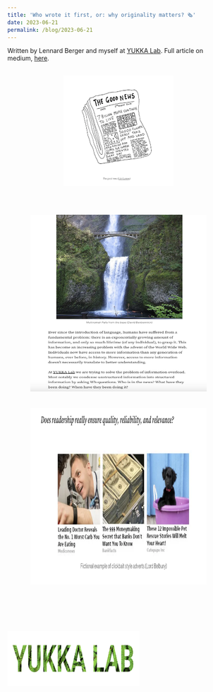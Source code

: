 ```yaml
---
title: 'Who wrote it first, or: why originality matters? 🗞️'
date: 2023-06-21
permalink: /blog/2023-06-21
---
```


Written by Lennard Berger and myself at [YUKKA Lab](https://www.yukkalab.com/). Full article on medium, [here](https://medium.com/@lbe_87726/who-wrote-it-first-or-why-originality-matters-5bb097e4057).
<br/><br/>
<center><img src="/images/blog/readership/readership_blog_3.png" width="250" height="250" /></center>


<br/><br/>
<center><img src="/images/blog/readership/readership_blog_1.png" width="400" height="400" /></center>
<br/><br/>                       
<center><img src="/images/blog/readership/readership_blog_2.png" width="400" height="400" /></center>
<br/><br/>
<br/><br/>           
<br/><br/>
<img src="/images/profile/yukka_logo.png" width="300" height="125" />